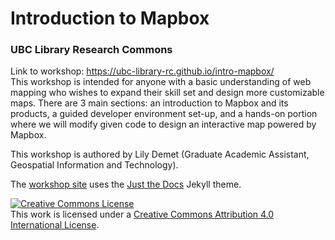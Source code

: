 # Introduction to Mapbox
### UBC Library Research Commons


Link to workshop: https://ubc-library-rc.github.io/intro-mapbox/
<br>
This workshop is intended for anyone with a basic understanding of web mapping who wishes to expand their skill set and design more customizable maps. There are 3 main sections: an introduction to Mapbox and its products, a guided developer environment set-up, and a hands-on portion where we will modify given code to design an interactive map powered by Mapbox.
    
This workshop is authored by Lily Demet (Graduate Academic Assistant, Geospatial Information and Technology).

The [workshop site](https://ubc-library-rc.github.io/intro-mapbox/) uses the [Just the Docs](https://github.com/pmarsceill/just-the-docs) Jekyll theme.    


<a rel="license" href="http://creativecommons.org/licenses/by/4.0/"><img alt="Creative Commons License" style="border-width:0" src="https://i.creativecommons.org/l/by/4.0/88x31.png" /></a><br />This work is licensed under a <a rel="license" href="http://creativecommons.org/licenses/by/4.0/">Creative Commons Attribution 4.0 International License</a>.



